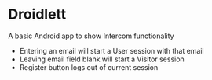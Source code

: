 # Droidlett

A basic Android app to show Intercom functionality
- Entering an email will start a User session with that email
- Leaving email field blank will start a Visitor session
- Register button logs out of current session

